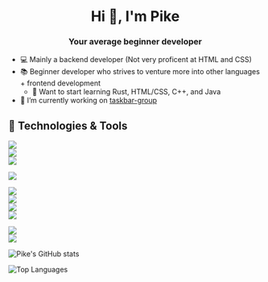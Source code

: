
<h1 align="center">Hi 👋, I'm Pike</h1>  
<h3 align="center">Your average beginner developer</h3>  
  
- 💻 Mainly a backend developer (Not very proficent at HTML and CSS)
- 📚 Beginner developer who strives to venture more into other languages + frontend development
   - 📝 Want to start learning Rust, HTML/CSS, C++, and Java
- 🔭 I’m currently working on [taskbar-group](https://github.com/tjackenpacken/taskbar-groups)  
  
  
## 🔧 Technologies & Tools
![](https://img.shields.io/badge/Editor-IntelliJ_IDEA-informational?style=for-the-badge&logo=intellij-idea&logoColor=white&color=2bbc8a)  
![](https://img.shields.io/badge/Editor-Visual_Studio-informational?style=for-the-badge&logo=visualstudio&logoColor=white&color=2bbc8a)  
![](https://img.shields.io/badge/Editor-Visual_Studio_Code-informational?style=for-the-badge&logo=visualstudiocode&logoColor=white&color=2bbc8a)  

![](https://img.shields.io/badge/Game_Engine-Unity-informational?style=for-the-badge&logo=unity&logoColor=white&color=2bbc8a)  
  
![](https://img.shields.io/badge/Code-Python-informational?style=for-the-badge&logo=python&logoColor=white&color=2bbc8a)  
![](https://img.shields.io/badge/Code-JavaScript-informational?style=for-the-badge&logo=javascript&logoColor=white&color=2bbc8a)  
![](https://img.shields.io/badge/Code-NodeJS-informational?style=for-the-badge&logo=nodedotjs&logoColor=white&color=2bbc8a)  
![](https://img.shields.io/badge/Code-C%23-informational?style=for-the-badge&logo=csharp&logoColor=white&color=2bbc8a)  
   
![](https://img.shields.io/badge/Cloud-Microsoft_Azure-informational?style=for-the-badge&logo=microsoftazure&logoColor=white&color=2bbc8a)  
![](https://img.shields.io/badge/Cloud-Amazon_AWS-informational?style=for-the-badge&logo=amazonaws&logoColor=white&color=2bbc8a)  

![Pike's GitHub stats](https://github-readme-stats.vercel.app/api?username=PikeNote&show_icons=true&theme=radical)

![Top Languages](https://github-readme-stats.vercel.app/api/top-langs/?username=PikeNote&show_icons=true&theme=radical)
